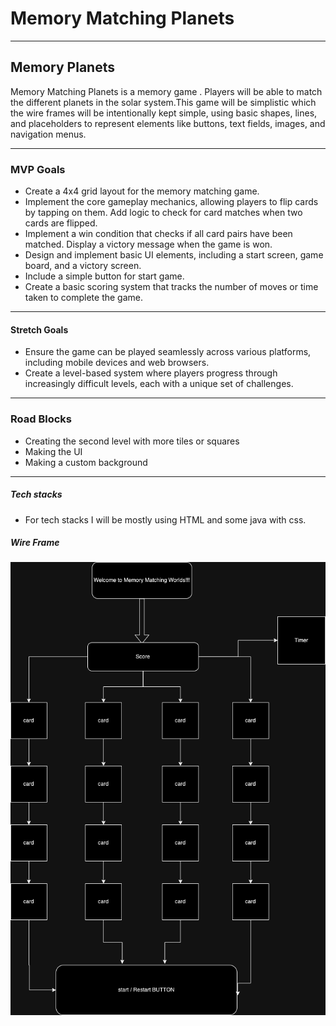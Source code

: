 # Memory Matching Planets
 ---
## Memory Planets
Memory Matching Planets is a memory game . Players will be able to match the different planets in the solar system.This game will be simplistic which the wire frames will be intentionally kept simple, using basic shapes, lines, and placeholders to represent elements like buttons, text fields, images, and navigation menus.


---
### MVP Goals

- Create a 4x4 grid layout for the memory matching game. 
- Implement the core gameplay mechanics, allowing players to flip cards by tapping on them. 
Add logic to check for card matches when two cards are flipped. 
- Implement a win condition that checks if all card pairs have been matched. Display a victory message when the game is won. 
- Design and implement basic UI elements, including a start screen, game board, and a victory screen.
- Include a simple button for start game. 
- Create a basic scoring system that tracks the number of moves or time taken to complete the game.


---
#### Stretch Goals
 - Ensure the game can be played seamlessly across various platforms, including mobile devices and web browsers. 
 - Create a level-based system where players progress through increasingly difficult levels, each with a unique set of challenges.


---
### Road Blocks
- Creating the second level with more tiles or squares
- Making the UI
- Making a custom background

---
##### Tech stacks
- For tech stacks I will be mostly using HTML and some java with css.
##### Wire Frame 
![wireframe](memory-wireframe.png)
